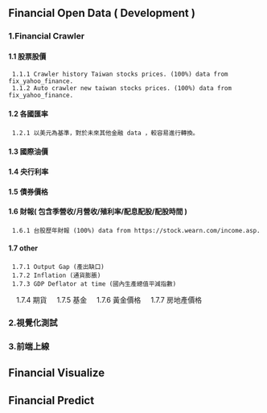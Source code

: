 ## Financial Open Data ( Development )
### 1.Financial Crawler
#### 1.1 股票股價
     1.1.1 Crawler history Taiwan stocks prices. (100%) data from fix_yahoo_finance.
     1.1.2 Auto crawler new taiwan stocks prices. (100%) data from fix_yahoo_finance.
#### 1.2 各國匯率 
     1.2.1 以美元為基準，對於未來其他金融 data ，較容易進行轉換。
#### 1.3 國際油價
#### 1.4 央行利率
#### 1.5 債券價格
#### 1.6 財報( 包含季營收/月營收/殖利率/配息配股/配股時間 )
     1.6.1 台股歷年財報 (100%) data from https://stock.wearn.com/income.asp.
#### 1.7 other 
     1.7.1 Output Gap (產出缺口)
     1.7.2 Inflation (通貨膨脹)
     1.7.3 GDP Deflator at time (國內生產總值平減指數)
     1.7.4 期貨
     1.7.5 基金
     1.7.6 黃金價格
     1.7.7 房地產價格

### 2.視覺化測試
### 3.前端上線

## Financial Visualize
## Financial Predict






